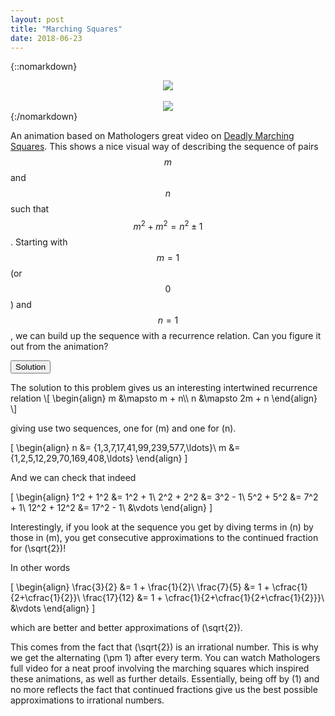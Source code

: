 ```yaml
---
layout: post
title: "Marching Squares"
date: 2018-06-23
---
```


{::nomarkdown}
<script src="https://cdn.rawgit.com/jessejenks/continued-fractions/master/cfraction.js"></script>
<!-- <script src="../../../../../../continued_fractions/cfraction.js"></script> -->
<div style="text-align:center;"><img style="max-width:100%;" src="../../../../data/marching_gifs/marching_squares_large.gif"></div>
<br>
<div style="text-align:center;"><img style="max-width:100%;" src="../../../../data/marching_gifs/marching_squares_small.gif"></div>
<!--([A001333](https://oeis.org/A001333)) 
([A000129](https://oeis.org/A000129))-->
{:/nomarkdown}

An animation based on Mathologers great video on [Deadly Marching Squares](https://www.youtube.com/watch?v=f1yDExNAEMg). This shows a nice visual way of describing the sequence of pairs $$m$$ and $$n$$ such that $$m^2 + m^2 = n^2 \pm 1$$. Starting with $$m=1$$ (or $$0$$) and $$n=1$$, we can build up the sequence with a recurrence relation. Can you figure it out from the animation?

<button class="accordion">Solution</button>
<div class="panel">
<p>
The solution to this problem gives us an interesting intertwined recurrence relation
\[
	\begin{align}
		m &\mapsto m + n\\
		n &\mapsto 2m + n
	\end{align}
\]

giving use two sequences, one for \(m\) and one for \(n\). 

\[
\begin{align}
n &= \{1,3,7,17,41,99,239,577,\ldots\}\\
m &= \{1,2,5,12,29,70,169,408,\ldots\}
\end{align}
\]

And we can check that indeed

\[
\begin{align}
1^2 + 1^2 &= 1^2 + 1\\
2^2 + 2^2 &= 3^2 - 1\\
5^2 + 5^2 &= 7^2 + 1\\
12^2 + 12^2 &= 17^2 - 1\\
&\vdots
\end{align}
\]

Interestingly, if you look at the sequence you get by diving terms in \(n\) by those in \(m\), you get consecutive approximations to the continued fraction for \(\sqrt{2}\)!

In other words

\[
\begin{align}
\frac{3}{2} &= 1 + \frac{1}{2}\\
\frac{7}{5} &= 1 + \cfrac{1}{2+\cfrac{1}{2}}\\
\frac{17}{12} &= 1 + \cfrac{1}{2+\cfrac{1}{2+\cfrac{1}{2}}}\\
&\vdots
\end{align}
\]

which are better and better approximations of \(\sqrt{2}\).

This comes from the fact that \(\sqrt{2}\) is an irrational number. This is why we get the alternating \(\pm 1\) after every term. You can watch Mathologers full video for a neat proof involving the marching squares which inspired these animations, as well as further details. Essentially, being off by \(1\) and no more reflects the fact that continued fractions give us the best possible approximations to irrational numbers.